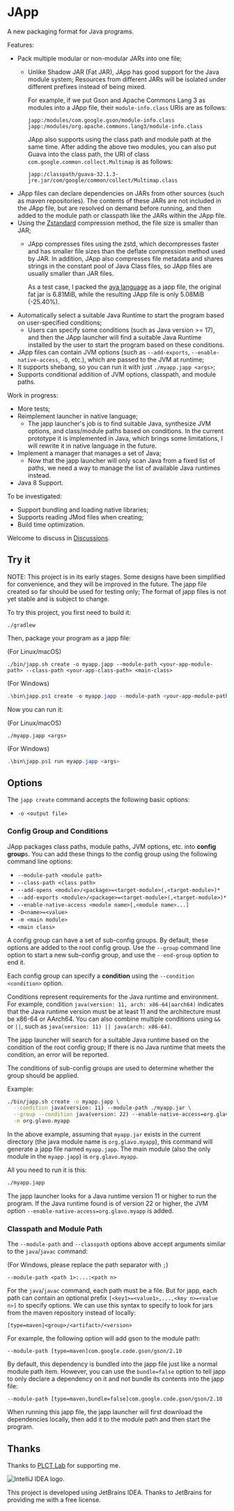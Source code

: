 # JApp

A new packaging format for Java programs. 

Features:

* Pack multiple modular or non-modular JARs into one file;
  * Unlike Shadow JAR (Fat JAR), JApp has good support for the Java module system;
    Resources from different JARs will be isolated under different prefixes instead of being mixed.

    For example, if we put Gson and Apache Commons Lang 3 as modules into a JApp file,
    their `module-info.class` URIs are as follows:
    
    ```
    japp:/modules/com.google.gson/module-info.class
    japp:/modules/org.apache.commons.lang3/module-info.class
    ```

    JApp also supports using the class path and module path at the same time.
    After adding the above two modules, you can also put Guava into the class path,
    the URI of class `com.google.common.collect.Multimap` is as follows:
    
    ```
    japp:/classpath/guava-32.1.3-jre.jar/com/google/common/collect/Multimap.class
    ```
* JApp files can declare dependencies on JARs from other sources (such as maven repositories).
  The contents of these JARs are not included in the JApp file, but are resolved on demand before running, 
  and then added to the module path or classpath like the JARs within the JApp file.
* Using the [Zstandard](https://github.com/facebook/zstd) compression method, the file size is smaller than JAR;
  * JApp compresses files using the zstd, which decompresses faster and has smaller file sizes than the deflate compression method used by JAR.
    In addition, JApp also compresses file metadata and shares strings in the constant pool of Java Class files,
    so JApp files are usually smaller than JAR files.

    As a test case, I packed the [aya language](https://github.com/aya-prover/aya-dev) as a japp file,
    the original fat jar is 6.81MiB, while the resulting JApp file is only 5.08MiB (-25.40%).
* Automatically select a suitable Java Runtime to start the program based on user-specified conditions;
  * Users can specify some conditions (such as Java version >= 17),
    and then the JApp launcher will find a suitable Java Runtime installed by the user to start the program based on these conditions.
* JApp files can contain JVM options (such as `--add-exports`, `--enable-native-access`, `-D`, etc.), which are passed to the JVM at runtime;
* It supports shebang, so you can run it with just `./myapp.japp <args>`;
* Supports conditional addition of JVM options, classpath, and module paths.

Work in progress:

* More tests;
* Reimplement launcher in native language;
  * The japp launcher's job is to find suitable Java, synthesize JVM options, and class/module paths based on conditions.
    In the current prototype it is implemented in Java, which brings some limitations, I will rewrite it in native language in the future.
* Implement a manager that manages a set of Java;
  * Now that the japp launcher will only scan Java from a fixed list of paths, 
    we need a way to manage the list of available Java runtimes instead.
* Java 8 Support.

To be investigated:

* Support bundling and loading native libraries;
* Supports reading JMod files when creating;
* Build time optimization.

Welcome to discuss in [Discussions](https://github.com/Glavo/japp/discussions).

## Try it

NOTE: This project is in its early stages.
Some designs have been simplified for convenience, and they will be improved in the future.
The japp file created so far should be used for testing only;
The format of japp files is not yet stable and is subject to change.

To try this project, you first need to build it:

```shell
./gradlew
```

Then, package your program as a japp file:

(For Linux/macOS)
```shell
./bin/japp.sh create -o myapp.japp --module-path <your-app-module-path> --class-path <your-app-class-path> <main-class>
```

(For Windows)
```powershell
.\bin\japp.ps1 create -o myapp.japp --module-path <your-app-module-path> --class-path <your-app-class-path> <main-class>
```

Now you can run it:

(For Linux/macOS)
```shell
./myapp.japp <args>
```

(For Windows)
```powershell
.\bin\japp.ps1 run myapp.japp <args>
```

## Options

The `japp create` command accepts the following basic options:

* `-o <output file>`

### Config Group and Conditions

JApp packages class paths, module paths, JVM options, etc. into **config group**s.
You can add these things to the config group using the following command line options:

* `--module-path <module path>`
* `--class-path <class path>`
* `--add-opens <module>/<package>=<target-module>(,<target-module>)*`
* `--add-exports <module>/<package>=<target-module>(,<target-module>)*`
* `--enable-native-access <module name>[,<module name>...]`
* `-D<name>=<value>`
* `-m <main module>`
* `<main class>`

A config group can have a set of sub-config groups.
By default, these options are added to the root config group.
Use the `--group` command line option to start a new sub-config group, and use the `--end-group` option to end it.

Each config group can specify a **condition** using the `--condition <condition>` option.

Conditions represent requirements for the Java runtime and environment.
For example, condition `java(version: 11, arch: x86-64|aarch64)` indicates 
that the Java runtime version must be at least 11 and the architecture must be x86-64 or AArch64.
You can also combine multiple conditions using `&&` or `||`, such as `java(version: 11) || java(arch: x86-64)`.

The japp launcher will search for a suitable Java runtime based on the condition of the root config group;
If there is no Java runtime that meets the condition, an error will be reported.

The conditions of sub-config groups are used to determine whether the group should be applied.

Example:

```bash
./bin/japp.sh create -o myapp.japp \
  --condition java(version: 11) --module-path ./myapp.jar \
  --group --condition java(version: 22) --enable-native-access=org.glavo.myapp --end-group \
  -m org.glavo.myapp
```

In the above example, assuming that `myapp.jar` exists in the current directory (the java module name is `org.glavo.myapp`),
this command will generate a japp file named `myapp.japp`.
The main module (also the only module in the `myapp.japp`) is `org.glavo.myapp`.

All you need to run it is this:

```bash
./myapp.japp
```

The japp launcher looks for a Java runtime version 11 or higher to run the program.
If the Java runtime found is of version 22 or higher, the JVM option `--enable-native-access=org.glavo.myapp` is added.

### Classpath and Module Path

The `--module-path` and `--classpath` options above accept arguments similar to the `java`/`javac` command:

(For Windows, please replace the path separator with `;`)
```
--module-path <path 1>:...:<path n>
```

For the `java`/`javac` command, each path must be a file.
But for japp, each path can contain an optional prefix `[<key1>=<value1>,...,<key n>=<value n>]` to specify options.
We can use this syntax to specify to look for jars from the maven repository instead of locally:

```
[type=maven]<group>/<artifact>/<version>
```

For example, the following option will add gson to the module path:

```
--module-path [type=maven]com.google.code.gson/gson/2.10
```

By default, this dependency is bundled into the japp file just like a normal module path item.
However, you can use the `bundle=false` option to tell japp to only declare a dependency on it and not bundle its contents into the japp file:

```
--module-path [type=maven,bundle=false]com.google.code.gson/gson/2.10
```

When running this japp file, the japp launcher will first download the dependencies locally,
then add it to the module path and then start the program.

## Thanks

Thanks to [PLCT Lab](https://plctlab.github.io/) for supporting me.

<img src="https://resources.jetbrains.com/storage/products/company/brand/logos/IntelliJ_IDEA.svg" alt="IntelliJ IDEA logo.">

This project is developed using JetBrains IDEA. Thanks to JetBrains for providing me with a free license.

